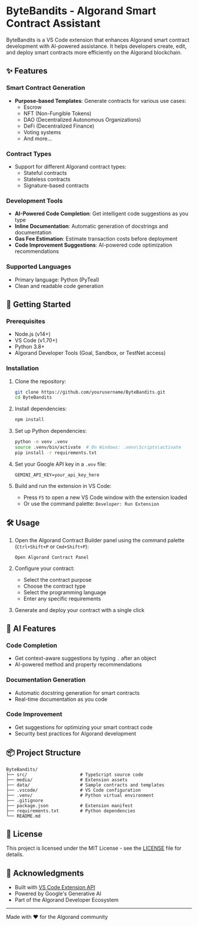 # ByteBandits - Algorand Smart Contract Assistant

ByteBandits is a VS Code extension that enhances Algorand smart contract development with AI-powered assistance. It helps developers create, edit, and deploy smart contracts more efficiently on the Algorand blockchain.

## ✨ Features

### Smart Contract Generation
- **Purpose-based Templates**: Generate contracts for various use cases:
  - Escrow
  - NFT (Non-Fungible Tokens)
  - DAO (Decentralized Autonomous Organizations)
  - DeFi (Decentralized Finance)
  - Voting systems
  - And more...

### Contract Types
- Support for different Algorand contract types:
  - Stateful contracts
  - Stateless contracts
  - Signature-based contracts

### Development Tools
- **AI-Powered Code Completion**: Get intelligent code suggestions as you type
- **Inline Documentation**: Automatic generation of docstrings and documentation
- **Gas Fee Estimation**: Estimate transaction costs before deployment
- **Code Improvement Suggestions**: AI-powered code optimization recommendations

### Supported Languages
- Primary language: Python (PyTeal)
- Clean and readable code generation

## 🚀 Getting Started

### Prerequisites
- Node.js (v14+)
- VS Code (v1.70+)
- Python 3.8+
- Algorand Developer Tools (Goal, Sandbox, or TestNet access)

### Installation
1. Clone the repository:
   ```bash
   git clone https://github.com/yourusername/ByteBandits.git
   cd ByteBandits
   ```

2. Install dependencies:
   ```bash
   npm install
   ```

3. Set up Python dependencies:
   ```bash
   python -m venv .venv
   source .venv/bin/activate  # On Windows: .venv\Scripts\activate
   pip install -r requirements.txt
   ```

4. Set your Google API key in a `.env` file:
   ```
   GEMINI_API_KEY=your_api_key_here
   ```

5. Build and run the extension in VS Code:
   - Press `F5` to open a new VS Code window with the extension loaded
   - Or use the command palette: `Developer: Run Extension`

## 🛠️ Usage

1. Open the Algorand Contract Builder panel using the command palette (`Ctrl+Shift+P` or `Cmd+Shift+P`):
   ```
   Open Algorand Contract Panel
   ```

2. Configure your contract:
   - Select the contract purpose
   - Choose the contract type
   - Select the programming language
   - Enter any specific requirements

3. Generate and deploy your contract with a single click

## 🤖 AI Features

### Code Completion
- Get context-aware suggestions by typing `.` after an object
- AI-powered method and property recommendations

### Documentation Generation
- Automatic docstring generation for smart contracts
- Real-time documentation as you code

### Code Improvement
- Get suggestions for optimizing your smart contract code
- Security best practices for Algorand development

## 📦 Project Structure

```
ByteBandits/
├── src/                    # TypeScript source code
├── media/                  # Extension assets
├── data/                   # Sample contracts and templates
├── .vscode/                # VS Code configuration
├── .venv/                  # Python virtual environment
├── .gitignore
├── package.json            # Extension manifest
├── requirements.txt        # Python dependencies
└── README.md
```

## 📝 License

This project is licensed under the MIT License - see the [LICENSE](LICENSE) file for details.

## 🙏 Acknowledgments

- Built with [VS Code Extension API](https://code.visualstudio.com/api)
- Powered by Google's Generative AI
- Part of the Algorand Developer Ecosystem

---

Made with ❤️ for the Algorand community

